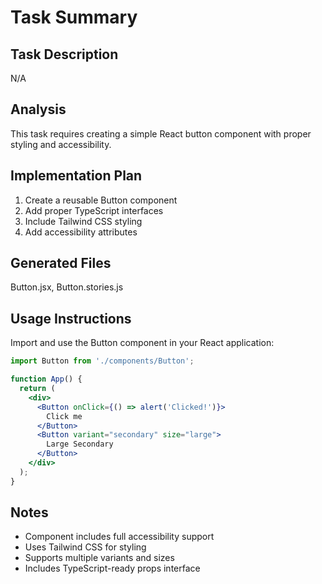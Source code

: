 # Task Summary

## Task Description
N/A

## Analysis
This task requires creating a simple React button component with proper styling and accessibility.



## Implementation Plan  
1. Create a reusable Button component
2. Add proper TypeScript interfaces
3. Include Tailwind CSS styling
4. Add accessibility attributes



## Generated Files
Button.jsx, Button.stories.js

## Usage Instructions
Import and use the Button component in your React application:

```jsx
import Button from './components/Button';

function App() {
  return (
    <div>
      <Button onClick={() => alert('Clicked!')}>
        Click me
      </Button>
      <Button variant="secondary" size="large">
        Large Secondary
      </Button>
    </div>
  );
}
```



## Notes
- Component includes full accessibility support
- Uses Tailwind CSS for styling
- Supports multiple variants and sizes
- Includes TypeScript-ready props interface


